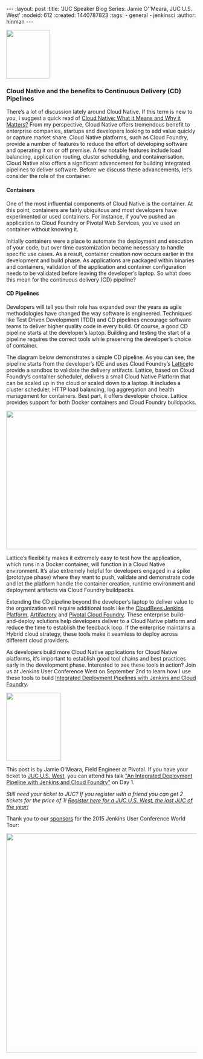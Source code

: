 --- :layout: post :title: 'JUC Speaker Blog Series: Jamie O''Meara, JUC U.S. West' :nodeid: 612 :created: 1440787823 :tags: - general - jenkinsci :author: hinman ---

<img src="https://jenkins-ci.org/sites/default/files/images/Jenkins_Butler_0.png" width="114" height="128" />

### Cloud Native and the benefits to Continuous Delivery (CD) Pipelines

There’s a lot of discussion lately around Cloud Native. If this term is new to you, I suggest a quick read of [Cloud Native: What it Means and Why it Matters?](http://www.informationweek.com/cloud/platform-as-a-service/cloud-native-what-it-means-why-it-matters/d/d-id/1321539) From my perspective, Cloud Native offers tremendous benefit to enterprise companies, startups and developers looking to add value quickly or capture market share. Cloud Native platforms, such as Cloud Foundry, provide a number of features to reduce the effort of developing software and operating it on or off premise. A few notable features include load balancing, application routing, cluster scheduling, and containerisation. Cloud Native also offers a significant advancement for building integrated pipelines to deliver software. Before we discuss these advancements, let’s consider the role of the container.

#### Containers

One of the most influential components of Cloud Native is the container. At this point, containers are fairly ubiquitous and most developers have experimented or used containers. For instance, if you've pushed an application to Cloud Foundry or Pivotal Web Services, you’ve used an container without knowing it.

Initially containers were a place to automate the deployment and execution of your code, but over time customization became necessary to handle specific use cases. As a result, container creation now occurs earlier in the development and build phase. As applications are packaged within binaries and containers, validation of the application and container configuration needs to be validated before leaving the developer’s laptop. So what does this mean for the continuous delivery (CD) pipeline?

#### CD Pipelines

Developers will tell you their role has expanded over the years as agile methodologies have changed the way software is engineered. Techniques like Test Driven Development (TDD) and CD pipelines encourage software teams to deliver higher quality code in every build. Of course, a good CD pipeline starts at the developer’s laptop. Building and testing the start of a pipeline requires the correct tools while preserving the developer’s choice of container.

The diagram below demonstrates a simple CD pipeline. As you can see, the pipeline starts from the developer’s IDE and uses Cloud Foundry’s [Lattice](http://lattice.cf/)to provide a sandbox to validate the delivery artifacts. Lattice, based on Cloud Foundry’s container scheduler, delivers a small Cloud Native Platform that can be scaled up in the cloud or scaled down to a laptop. It includes a cluster scheduler, HTTP load balancing, log aggregation and health management for containers. Best part, it offers developer choice. Lattice provides support for both Docker containers and Cloud Foundry buildpacks.

<img src="http://jenkins-ci.org/sites/default/files/images/omeara-pic_0.png" width="600" height="366" />

Lattice’s flexibility makes it extremely easy to test how the application, which runs in a Docker container, will function in a Cloud Native environment. It’s also extremely helpful for developers engaged in a spike (prototype phase) where they want to push, validate and demonstrate code and let the platform handle the container creation, runtime environment and deployment artifacts via Cloud Foundry buildpacks.

Extending the CD pipeline beyond the developer’s laptop to deliver value to the organization will require additional tools like the [CloudBees Jenkins Platform](https://www.cloudbees.com/products/cloudbees-jenkins-platform), [Artifactory](http://www.jfrog.com/artifactory/) and [Pivotal Cloud Foundry](http://pivotal.io/platform-as-a-service/pivotal-cloud-foundry). These enterprise build-and-deploy solutions help developers deliver to a Cloud Native platform and reduce the time to establish the feedback loop. If the enterprise maintains a Hybrid cloud strategy, these tools make it seamless to deploy across different cloud providers.

As developers build more Cloud Native applications for Cloud Native platforms, it’s important to establish good tool chains and best practices early in the development phase. Interested to see these tools in action? Join us at Jenkins User Conference West on September 2nd to learn how I use these tools to build [Integrated Deployment Pipelines with Jenkins and Cloud Foundry](https://www.cloudbees.com/jenkins/juc-2015/abstracts/us-west/01-01-1400).

<img src="http://jenkins-ci.org/sites/default/files/images/OMeara_0.jpg" width="145" height="180" />

This post is by Jamie O'Meara, Field Engineer at Pivotal. If you have your ticket to [JUC U.S. West](https://www.cloudbees.com/jenkins/juc-2015/us-west), you can attend his talk ["An Integrated Deployment Pipeline with Jenkins and Cloud Foundry"](https://www.cloudbees.com/jenkins/juc-2015/abstracts/us-west/01-01-1400) on Day 1.

_Still need your ticket to JUC? If you register with a friend you can get 2 tickets for the price of 1! [Register here for a JUC U.S. West, the last JUC of the year!](https://www.cloudbees.com/jenkins/juc-2015/us-west)_

Thank you to our [sponsors](http://www.cloudbees.com/jenkins/juc-2015/sponsors) for the 2015 Jenkins User Conference World Tour:

<img src="http://jenkins-ci.org/sites/default/files/images/sponsors-06032015-02_0.png" width="598" height="579" />
